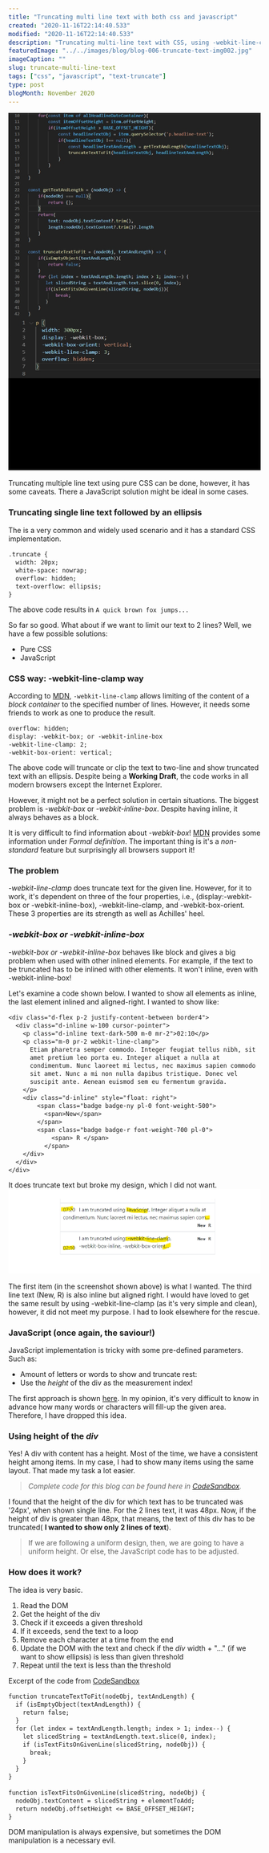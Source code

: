 ```yaml
---
title: "Truncating multi line text with both css and javascript"
created: "2020-11-16T22:14:40.533"
modified: "2020-11-16T22:14:40.533"
description: "Truncating multi-line text with CSS, using -webkit-line-clamp, assessing its drawback and addressing the drawback with a solution using JavaScript"
featuredImage: "../../images/blog/blog-006-truncate-text-img002.jpg"
imageCaption: ""
slug: truncate-multi-line-text
tags: ["css", "javascript", "text-truncate"]
type: post
blogMonth: November 2020
---
```


![post image](../../images/blog/blog-006-truncate-text-img001.jpg " ")

Truncating multiple line text using pure CSS can be done, however, it has some caveats. There a JavaScript solution might be ideal in some cases.

### Truncating single line text followed by an ellipsis

The is a very common and widely used scenario and it has a standard CSS implementation.

```
.truncate {
  width: 20px;
  white-space: nowrap;
  overflow: hidden;
  text-overflow: ellipsis;
}
```

The above code results in `A quick brown fox jumps...`

So far so good. What about if we want to limit our text to 2 lines? Well, we have a few possible solutions:

- Pure CSS
- JavaScript

### CSS way: -webkit-line-clamp way

According to [MDN](https://developer.mozilla.org/en-US/docs/Web/CSS/-webkit-line-clamp), `-webkit-line-clamp` allows limiting of the content of a _block container_ to the specified number of lines. However, it needs some friends to work as one to produce the result.

```
overflow: hidden;
display: -webkit-box; or -webkit-inline-box
-webkit-line-clamp: 2;
-webkit-box-orient: vertical;
```

The above code will truncate or clip the text to two-line and show truncated text with an ellipsis. Despite being a **Working Draft**, the code works in all modern browsers except the Internet Explorer.

However, it might not be a perfect solution in certain situations. The biggest problem is _-webkit-box_ or _-webkit-inline-box_. Despite having inline, it always behaves as a block.

It is very difficult to find information about _-webkit-box_! [MDN](https://developer.mozilla.org/en-US/docs/Web/CSS/box-flex) provides some information under _Formal definition_. The important thing is it's a _non-standard_ feature but surprisingly all browsers support it!

### The problem

_-webkit-line-clamp_ does truncate text for the given line. However, for it to work, it's dependent on three of the four properties, i.e., (display:-webkit-box or -webkit-inline-box), -webkit-line-clamp, and -webkit-box-orient. These 3 properties are its strength as well as Achilles' heel.

### _-webkit-box or -webkit-inline-box_

_-webkit-box or -webkit-inline-box_ behaves like block and gives a big problem when used with other inlined elements. For example, if the text to be truncated has to be inlined with other elements. It won't inline, even with -webkit-inline-box!

Let's examine a code shown below. I wanted to show all elements as inline, the last element inlined and aligned-right. I wanted to show like:

```
<div class="d-flex p-2 justify-content-between border4">
  <div class="d-inline w-100 cursor-pointer">
    <p class="d-inline text-dark-500 m-0 mr-2">02:10</p>
    <p class="m-0 pr-2 webkit-line-clamp">
      Etiam pharetra semper commodo. Integer feugiat tellus nibh, sit
      amet pretium leo porta eu. Integer aliquet a nulla at
      condimentum. Nunc laoreet mi lectus, nec maximus sapien commodo
      sit amet. Nunc a mi non nulla dapibus tristique. Donec vel
      suscipit ante. Aenean euismod sem eu fermentum gravida.
    </p>
    <div class="d-inline" style="float: right">
        <span class="badge badge-ny pl-0 font-weight-500">
          <span>New</span>
        </span>
        <span class="badge badge-r font-weight-700 pl-0">
            <span> R </span>
          </span>
    </div>
  </div>
</div>
```

It does truncate text but broke my design, which I did not want.
![screenshot image](../../images/blog/blog-006-truncate-text-img004.jpg " ")

The first item (in the screenshot shown above) is what I wanted. The third line text (New, R) is also inline but aligned right. I would have loved to get the same result by using -webkit-line-clamp (as it's very simple and clean), however, it did not meet my purpose. I had to look elsewhere for the rescue.

### JavaScript (once again, the saviour!)

JavaScript implementation is tricky with some pre-defined parameters. Such as:

- Amount of letters or words to show and truncate rest:
- Use the _height_ of the div as the measurement index!

The first approach is shown [here](https://gomakethings.com/how-to-truncate-text-with-vanilla-javascript/). In my opinion, it's very difficult to know in advance how many words or characters will fill-up the given area. Therefore, I have dropped this idea.

### Using height of the _div_

Yes! A div with content has a height. Most of the time, we have a consistent height among items. In my case, I had to show many items using the same layout. That made my task a lot easier.

> _Complete code for this blog can be found here in [CodeSandbox](https://codesandbox.io/s/texttruncate-czmu8)._

I found that the height of the div for which text has to be truncated was '24px', when shown single line. For the 2 lines text, it was 48px. Now, if the height of div is greater than 48px, that means, the text of this div has to be truncated( **I wanted to show only 2 lines of text**).

> If we are following a uniform design, then, we are going to have a uniform height. Or else, the JavaScript code has to be adjusted.

### How does it work?

The idea is very basic.

1. Read the DOM
2. Get the height of the div
3. Check if it exceeds a given threshold
4. If it exceeds, send the text to a loop
5. Remove each character at a time from the end
6. Update the DOM with the text and check if the _div_ width + "..." (if we want to show ellipsis) is less than given threshold
7. Repeat until the text is less than the threshold

Excerpt of the code from [CodeSandbox](https://codesandbox.io/s/texttruncate-czmu8)

```
function truncateTextToFit(nodeObj, textAndLength) {
  if (isEmptyObject(textAndLength)) {
    return false;
  }
  for (let index = textAndLength.length; index > 1; index--) {
    let slicedString = textAndLength.text.slice(0, index);
    if (isTextFitsOnGivenLine(slicedString, nodeObj)) {
      break;
    }
  }
}

function isTextFitsOnGivenLine(slicedString, nodeObj) {
  nodeObj.textContent = slicedString + elementToAdd;
  return nodeObj.offsetHeight <= BASE_OFFSET_HEIGHT;
}
```

DOM manipulation is always expensive, but sometimes the DOM manipulation is a necessary evil.
